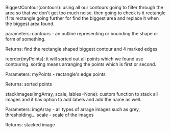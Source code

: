 BiggestContour(contours):
using all our contours going to filter through the area so that we don't get too much noise. then going to check is it rectangle if its rectangle going further for find the biggest area and replace it when the biggest area found.

parameters:
contours - an outline representing or bounding the shape or form of something.

Returns:
find the rectangle shaped biggest contour and 4 marked edges

reorder(myPoints):
it will sorted out all points which we found use contouring.
sorting means arranging the points which is first or second.

Parameters:
myPoints - rectangle's edge points

Returns:
sorted points

stackImages(imgArray, scale, lables=None):
custom function to stack all images and it has option to add labels and add the name as well.

Parameters:
imgArray - all types of arrage images such as grey, thresholding...
scale - scale of the images

Returns:
stacked image

